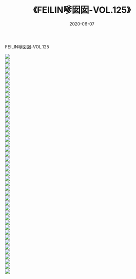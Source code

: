 ﻿---
layout: post
title:  《FEILIN嗲囡囡-VOL.125》
date:   2020-06-07
img: http://img.660000.xyz/Sharelink/网络美图/2020/FEILIN嗲囡囡-VOL.125/000.jpg
categories: [美女, 清纯, 唯美]
---

FEILIN嗲囡囡-VOL.125

  ![](http://img.660000.xyz/Sharelink/网络美图/2020/FEILIN嗲囡囡-VOL.125/001.jpg) <br> ![](http://img.660000.xyz/Sharelink/网络美图/2020/FEILIN嗲囡囡-VOL.125/002.jpg) <br> ![](http://img.660000.xyz/Sharelink/网络美图/2020/FEILIN嗲囡囡-VOL.125/003.jpg) <br> ![](http://img.660000.xyz/Sharelink/网络美图/2020/FEILIN嗲囡囡-VOL.125/004.jpg) <br> ![](http://img.660000.xyz/Sharelink/网络美图/2020/FEILIN嗲囡囡-VOL.125/005.jpg) <br> ![](http://img.660000.xyz/Sharelink/网络美图/2020/FEILIN嗲囡囡-VOL.125/006.jpg) <br> ![](http://img.660000.xyz/Sharelink/网络美图/2020/FEILIN嗲囡囡-VOL.125/007.jpg) <br> ![](http://img.660000.xyz/Sharelink/网络美图/2020/FEILIN嗲囡囡-VOL.125/008.jpg) <br> ![](http://img.660000.xyz/Sharelink/网络美图/2020/FEILIN嗲囡囡-VOL.125/009.jpg) <br> ![](http://img.660000.xyz/Sharelink/网络美图/2020/FEILIN嗲囡囡-VOL.125/010.jpg) <br> ![](http://img.660000.xyz/Sharelink/网络美图/2020/FEILIN嗲囡囡-VOL.125/011.jpg) <br> ![](http://img.660000.xyz/Sharelink/网络美图/2020/FEILIN嗲囡囡-VOL.125/012.jpg) <br> ![](http://img.660000.xyz/Sharelink/网络美图/2020/FEILIN嗲囡囡-VOL.125/013.jpg) <br> ![](http://img.660000.xyz/Sharelink/网络美图/2020/FEILIN嗲囡囡-VOL.125/014.jpg) <br> ![](http://img.660000.xyz/Sharelink/网络美图/2020/FEILIN嗲囡囡-VOL.125/015.jpg) <br> ![](http://img.660000.xyz/Sharelink/网络美图/2020/FEILIN嗲囡囡-VOL.125/016.jpg) <br> ![](http://img.660000.xyz/Sharelink/网络美图/2020/FEILIN嗲囡囡-VOL.125/017.jpg) <br> ![](http://img.660000.xyz/Sharelink/网络美图/2020/FEILIN嗲囡囡-VOL.125/018.jpg) <br> ![](http://img.660000.xyz/Sharelink/网络美图/2020/FEILIN嗲囡囡-VOL.125/019.jpg) <br> ![](http://img.660000.xyz/Sharelink/网络美图/2020/FEILIN嗲囡囡-VOL.125/020.jpg) <br> ![](http://img.660000.xyz/Sharelink/网络美图/2020/FEILIN嗲囡囡-VOL.125/021.jpg) <br> ![](http://img.660000.xyz/Sharelink/网络美图/2020/FEILIN嗲囡囡-VOL.125/022.jpg) <br> ![](http://img.660000.xyz/Sharelink/网络美图/2020/FEILIN嗲囡囡-VOL.125/023.jpg) <br> ![](http://img.660000.xyz/Sharelink/网络美图/2020/FEILIN嗲囡囡-VOL.125/024.jpg) <br> ![](http://img.660000.xyz/Sharelink/网络美图/2020/FEILIN嗲囡囡-VOL.125/025.jpg) <br> ![](http://img.660000.xyz/Sharelink/网络美图/2020/FEILIN嗲囡囡-VOL.125/026.jpg) <br> ![](http://img.660000.xyz/Sharelink/网络美图/2020/FEILIN嗲囡囡-VOL.125/027.jpg) <br> ![](http://img.660000.xyz/Sharelink/网络美图/2020/FEILIN嗲囡囡-VOL.125/028.jpg) <br> ![](http://img.660000.xyz/Sharelink/网络美图/2020/FEILIN嗲囡囡-VOL.125/029.jpg) <br> ![](http://img.660000.xyz/Sharelink/网络美图/2020/FEILIN嗲囡囡-VOL.125/030.jpg) <br> ![](http://img.660000.xyz/Sharelink/网络美图/2020/FEILIN嗲囡囡-VOL.125/031.jpg) <br> ![](http://img.660000.xyz/Sharelink/网络美图/2020/FEILIN嗲囡囡-VOL.125/032.jpg) <br> ![](http://img.660000.xyz/Sharelink/网络美图/2020/FEILIN嗲囡囡-VOL.125/033.jpg) <br> ![](http://img.660000.xyz/Sharelink/网络美图/2020/FEILIN嗲囡囡-VOL.125/034.jpg) <br> ![](http://img.660000.xyz/Sharelink/网络美图/2020/FEILIN嗲囡囡-VOL.125/035.jpg) <br> ![](http://img.660000.xyz/Sharelink/网络美图/2020/FEILIN嗲囡囡-VOL.125/036.jpg) <br> ![](http://img.660000.xyz/Sharelink/网络美图/2020/FEILIN嗲囡囡-VOL.125/037.jpg) <br> ![](http://img.660000.xyz/Sharelink/网络美图/2020/FEILIN嗲囡囡-VOL.125/038.jpg) <br> ![](http://img.660000.xyz/Sharelink/网络美图/2020/FEILIN嗲囡囡-VOL.125/039.jpg) <br> ![](http://img.660000.xyz/Sharelink/网络美图/2020/FEILIN嗲囡囡-VOL.125/040.jpg) <br> ![](http://img.660000.xyz/Sharelink/网络美图/2020/FEILIN嗲囡囡-VOL.125/041.jpg) <br> ![](http://img.660000.xyz/Sharelink/网络美图/2020/FEILIN嗲囡囡-VOL.125/042.jpg) <br> ![](http://img.660000.xyz/Sharelink/网络美图/2020/FEILIN嗲囡囡-VOL.125/043.jpg) <br> ![](http://img.660000.xyz/Sharelink/网络美图/2020/FEILIN嗲囡囡-VOL.125/044.jpg) <br> ![](http://img.660000.xyz/Sharelink/网络美图/2020/FEILIN嗲囡囡-VOL.125/045.jpg) <br>